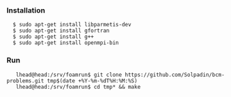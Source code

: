 ### Installation


      $ sudo apt-get install libparmetis-dev
      $ sudo apt-get install gfortran
      $ sudo apt-get install g++
      $ sudo apt-get install openmpi-bin

### Run

       lhead@head:/srv/foamrun$ git clone https://github.com/Solpadin/bcm-problems.git tmp$(date +%Y-%m-%dT%H:%M:%S)
       lhead@head:/srv/foamrun$ cd tmp* && make
